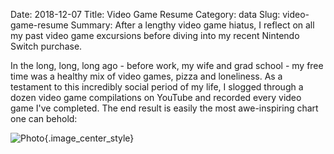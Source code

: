 Date: 2018-12-07
Title: Video Game Resume
Category: data
Slug: video-game-resume
Summary: After a lengthy video game hiatus, I reflect on all my past video game excursions before diving into my recent Nintendo Switch purchase.  
   
In the long, long, long ago - before work, my wife and grad school - my free time was a healthy mix 
of video games, pizza and loneliness. As a testament to this incredibly social period of 
my life, I slogged through a dozen video game compilations on YouTube and recorded every video game 
I've completed. The end result is easily the most awe-inspiring chart one can behold:

![Photo]({attach}/assets/data/2018/video-game-resume.png){.image_center_style}
